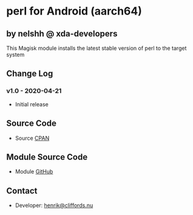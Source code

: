 # perl for Android (aarch64)

## by nelshh @ xda-developers

This Magisk module installs the latest stable version of perl to the target system

## Change Log

### v1.0 - 2020-04-21
* Initial release

## Source Code
* Source [CPAN](http://www.cpan.org/src/5.0)

## Module Source Code
* Module [GitHub](https://github.com/henriknelson/perl-magisk-module)

## Contact
* Developer: [henrik@cliffords.nu](mailto:henrik@cliffords.nu)
